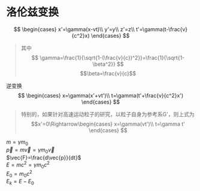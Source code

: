 洛伦兹变换
==========
$$
\begin{cases}
    x'=\gamma(x-vt)\\
    y'=y\\
    z'=z\\
    t'=\gamma(t-\frac{v}{c^2}x)
\end{cases}
$$
> 其中
> $$
> \gamma=\frac{1}{\sqrt{1-(\frac{v}{c})^2}}=\frac{1}{\sqrt{1-\beta^2}}
> $$
> $$\beta=\frac{v}{c}$$

逆变换
$$
\begin{cases}
    x=\gamma(x'+vt')\\
    t=\gamma(t'+\frac{v}{c^2}x')
\end{cases}
$$

> 特别的，如果针对高速运动粒子的研究，以粒子自身为参考系G'，则上式为
> $$x'=0\Rightarrow\begin{cases}
    x=\gamma(vt')\\
    t=\gamma t'
\end{cases}
$$

$m=\gamma m_0$  
$\vec{p}=m\vec{v}=\gamma m_0\vec{v}$  
$\vec{F}=\frac{d\vec{p}}{dt}$  
$E=mc^2=\gamma m_0c^2$  
$E_0=m_0c^2$  
$E_k=E-E_0$  
